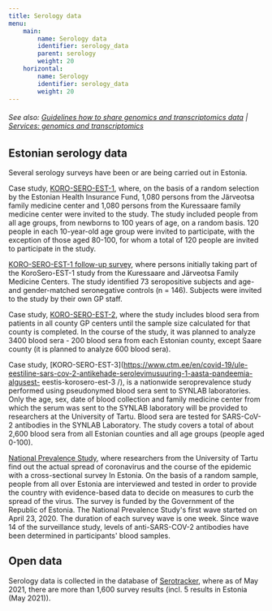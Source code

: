 ```yaml
---
title: Serology data
menu:
    main:
        name: Serology data
        identifier: serology_data
        parent: serology
        weight: 20
    horizontal:
        name: Serology
        identifier: serology_data
        weight: 20
---
```

###### See also: [Guidelines how to share genomics and transcriptomics data](../guidelines) | [Services: genomics and transcriptomics](../services)

##  Estonian serology data
Several serology surveys have been or are being carried out in Estonia.

Case study, [KORO-SERO-EST-1](https://www.ctm.ee/en/covid-19/koroonaviirus-sars-cov-2-antikehade-serolevimusuuring-eestis-kahe-piirkonna-testuuring/), where, on the basis of a random selection by the Estonian Health Insurance Fund, 1,080 persons from the Järveotsa family medicine center and 1,080 persons from the Kuressaare family medicine center were invited to the study. The study included people from all age groups, from newborns to 100 years of age, on a random basis. 120 people in each 10-year-old age group were invited to participate, with the exception of those aged 80-100, for whom a total of 120 people are invited to participate in the study. 

[KORO-SERO-EST-1 follow-up survey](https://www.ctm.ee/en/covid-19/korosero-est-1-jareluuring/), where persons initially taking part of the KoroSero-EST-1 study from the Kuressaare and Järveotsa Family Medicine Centers. The study identified 73 seropositive subjects and age- and gender-matched seronegative controls (n = 146). Subjects were invited to the study by their own GP staff.

Case study, [KORO-SERO-EST-2](https://www.ctm.ee/en/covid-19/ule-eestiline-sars-cov-2-antikehade-serolevimusuuring-korosero-est-2/), where the study includes blood sera from patients in all county GP centers until the sample size calculated for that county is completed. In the course of the study, it was planned to analyze 3400 blood sera - 200 blood sera from each Estonian county, except Saare county (it is planned to analyze 600 blood sera).

Case study, [KORO-SERO-EST-3](https://www.ctm.ee/en/covid-19/ule-eestiline-sars-cov-2-antikehade-serolevimusuuring-1-aasta-pandeemia-algusest- eestis-korosero-est-3 /), is a nationwide seroprevalence study performed using pseudonymed blood sera sent to SYNLAB laboratories. Only the age, sex, date of blood collection and family medicine center from which the serum was sent to the SYNLAB laboratory will be provided to researchers at the University of Tartu. Blood sera are tested for SARS-CoV-2 antibodies in the SYNLAB Laboratory. The study covers a total of about 2,600 blood sera from all Estonian counties and all age groups (people aged 0-100).

[National Prevalence Study](https://www.ut.ee/et/teadus/koroonaviiruse-levimuse-uuring-covid-19-active-seire), where researchers from the University of Tartu find out the actual spread of coronavirus and the course of the epidemic with a cross-sectional survey In Estonia. On the basis of a random sample, people from all over Estonia are interviewed and tested in order to provide the country with evidence-based data to decide on measures to curb the spread of the virus. The survey is funded by the Government of the Republic of Estonia. The National Prevalence Study's first wave started on April 23, 2020. The duration of each survey wave is one week. Since wave 14 of the surveillance study, levels of anti-SARS-COV-2 antibodies have been determined in participants' blood samples.

## Open data

Serology data is collected in the database of [Serotracker](https://serotracker.com/en/Explore), where as of May 2021, there are more than 1,600 survey results (incl. 5 results in Estonia (May 2021)).
